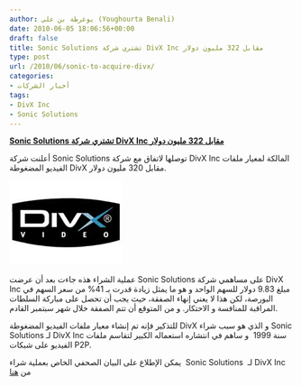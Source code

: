 ```yaml
---
author: يوغرطة بن علي (Youghourta Benali)
date: 2010-06-05 18:06:56+00:00
draft: false
title: Sonic Solutions تشتري شركة DivX Inc مقابل 322 مليون دولار
type: post
url: /2010/06/sonic-to-acquire-divx/
categories:
- أخبار الشركات
tags:
- DivX Inc
- Sonic Solutions
---
```


[**Sonic Solutions تشتري شركة DivX Inc مقابل 322 مليون دولار**](https://www.it-scoop.com/2010/06/sonic-to-acquire-divx/)


أعلنت شركة Sonic Solutions توصلها لاتفاق مع شركة DivX Inc المالكة لمعيار ملفات الفيديو المضغوطة DivX مقابل 320 مليون دولار.

[![](divx-logo.jpg)
](https://www.it-scoop.com/2010/06/sonic-to-acquire-divx/)

عملية الشراء هذه جاءت بعد أن عرضت Sonic Solutions على مساهمي شركة DivX Inc مبلغ 9.83 دولار للسهم الواحد و هو ما يمثل زيادة قدرت بـ 41% من سعر السهم في البورصة، لكن هذا لا يعني إنهاء الصفقة، حيث يجب أن تحصل على مباركة السلطات المراقبة للمنافسة و الاحتكار. و من المتوقع أن تتم الصفقة خلال شهر سبتمبر القادم.

للتذكير فإنه تم إنشاء معيار ملفات الفيديو المضغوطة DivX و الذي هو سبب شراء Sonic Solutions لـ DivX Inc سنة 1999  و ساهم في انتشاره استعماله الكبير لتقاسم ملفات الفيديو على شبكات P2P.

يمكن الإطلاع على البيان الصحفي الخاص بعملية شراء  Sonic Solutions  لـ DivX Inc من [هنا](http://www.sonic.com/about/press/news/2010/06/sonic-acquire-divx.aspx)
